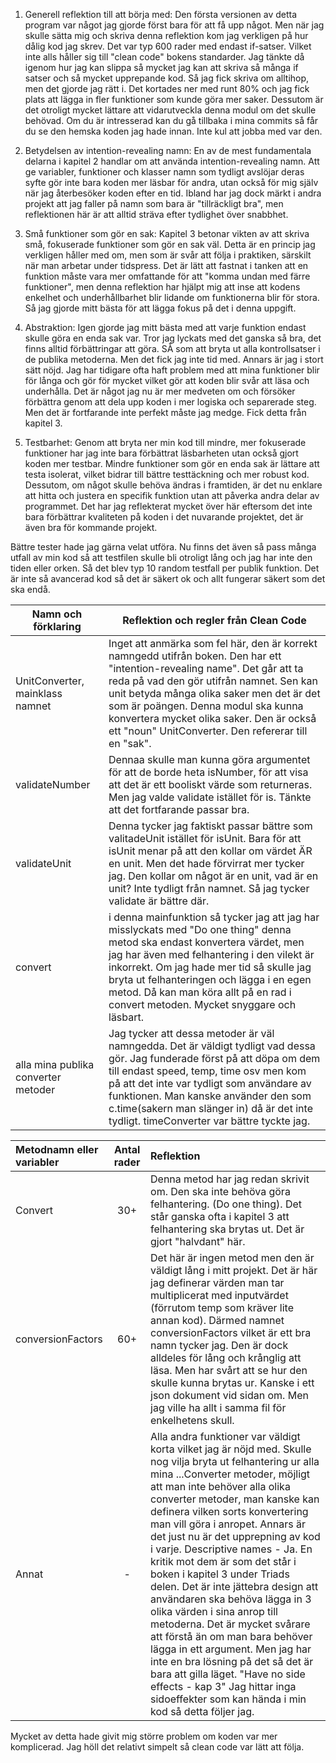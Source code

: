 1. Generell reflektion till att börja med: Den första versionen av detta program var något jag gjorde först bara för att få upp något. Men när jag skulle sätta mig och skriva denna reflektion kom jag verkligen på hur dålig kod jag skrev. Det var typ 600 rader med endast if-satser. Vilket inte alls håller sig till "clean code" bokens standarder. Jag tänkte då igenom hur jag kan slippa så mycket jag kan att skriva så många if satser och så mycket upprepande kod. Så jag fick skriva om alltihop, men det gjorde jag rätt i. Det kortades ner med runt 80% och jag fick plats att lägga in fler funktioner som kunde göra mer saker. Dessutom är det otroligt mycket lättare att vidarutveckla denna modul om det skulle behövad. Om du är intresserad kan du gå tillbaka i mina commits så får du se den hemska koden jag hade innan. Inte kul att jobba med var den.

2. Betydelsen av intention-revealing namn: En av de mest fundamentala delarna i kapitel 2 handlar om att använda intention-revealing namn. Att ge variabler, funktioner och klasser namn som tydligt avslöjar deras syfte gör inte bara koden mer läsbar för andra, utan också för mig själv när jag återbesöker koden efter en tid. Ibland har jag dock märkt i andra projekt att jag faller på namn som bara är "tillräckligt bra", men reflektionen här är att alltid sträva efter tydlighet över snabbhet.

3. Små funktioner som gör en sak: Kapitel 3 betonar vikten av att skriva små, fokuserade funktioner som gör en sak väl. Detta är en princip jag verkligen håller med om, men som är svår att följa i praktiken, särskilt när man arbetar under tidspress. Det är lätt att fastnat i tanken att en funktion måste vara mer omfattande för att "komma undan med färre funktioner", men denna reflektion har hjälpt mig att inse att kodens enkelhet och underhållbarhet blir lidande om funktionerna blir för stora. Så jag gjorde mitt bästa för att lägga fokus på det i denna uppgift.

4. Abstraktion: Igen gjorde jag mitt bästa med att varje funktion endast skulle göra en enda sak var. Tror jag lyckats med det ganska så bra, det finns alltid förbättringar att göra. SÅ som att bryta ut alla kontrollsatser i de publika metoderna. Men det fick jag inte tid med. Annars är jag i stort sätt nöjd. Jag har tidigare ofta haft problem med att mina funktioner blir för långa och gör för mycket vilket gör att koden blir svår att läsa och underhålla. Det är något jag nu är mer medveten om och försöker förbättra genom att dela upp koden i mer logiska och separerade steg. Men det är fortfarande inte perfekt måste jag medge. Fick detta från kapitel 3.

5. Testbarhet: Genom att bryta ner min kod till mindre, mer fokuserade funktioner har jag inte bara förbättrat läsbarheten utan också gjort koden mer testbar. Mindre funktioner som gör en enda sak är lättare att testa isolerat, vilket bidrar till bättre testtäckning och mer robust kod. Dessutom, om något skulle behöva ändras i framtiden, är det nu enklare att hitta och justera en specifik funktion utan att påverka andra delar av programmet. Det har jag reflekterat mycket över här eftersom det inte bara förbättrar kvaliteten på koden i det nuvarande projektet, det är även bra för kommande projekt.

Bättre tester hade jag gärna velat utföra. Nu finns det även så pass många utfall av min kod så att testfilen skulle bli otroligt lång och jag har inte den tiden eller orken. Så det blev typ 10 random testfall per publik funktion. Det är inte så avancerad kod så det är säkert ok och allt fungerar säkert som det ska endå.

| Namn och förklaring    | Reflektion och regler från Clean Code |
| -------- | ------- |
| UnitConverter, mainklass namnet  | Inget att anmärka som fel här, den är korrekt namngedd utifrån boken. Den har ett "intention-revealing name". Det går att ta reda på vad den gör utifrån namnet. Sen kan unit betyda många olika saker men det är det som är poängen. Denna modul ska kunna konvertera mycket olika saker. Den är också ett "noun" UnitConverter. Den refererar till en "sak".   |
| validateNumber | Dennaa skulle man kunna göra argumentet för att de borde heta isNumber, för att visa  att det är ett booliskt värde som returneras. Men jag valde validate istället för is. Tänkte att det fortfarande passar bra.     |
| validateUnit    | Denna tycker jag faktiskt passar bättre som valitadeUnit istället för isUnit. Bara för att isUnit menar på att den kollar om värdet ÄR en unit. Men det hade förvirrat mer tycker jag. Den kollar om något är en unit, vad är en unit? Inte tydligt från namnet. Så jag tycker validate är bättre där.    |
| convert | i denna mainfunktion så tycker jag att jag har misslyckats med "Do one thing" denna metod ska endast konvertera värdet, men jag har även med felhantering i den vilekt är inkorrekt. Om jag hade mer tid så skulle jag bryta ut felhanteringen och lägga i en egen metod. Då kan man köra allt på en rad i convert metoden. Mycket snyggare och läsbart. |
| alla mina publika converter metoder | Jag tycker att dessa metoder är väl namngedda. Det är väldigt tydligt vad dessa gör. Jag funderade först på att döpa om dem till endast speed, temp, time osv men kom på att det inte var tydligt som användare av funktionen. Man kanske använder den som c.time(sakern man slänger in) då är det inte tydligt. timeConverter var bättre tyckte jag. |

| Metodnamn eller variabler              | Antal rader | Reflektion |
| :---------------- | :------: | :---- |
| Convert        |   30+   | Denna metod har jag redan skrivit om. Den ska inte behöva göra felhantering. (Do one thing). Det står ganska ofta i kapitel 3 att felhantering ska brytas ut. Det är gjort "halvdant" här. |
| conversionFactors           |   60+   | Det här är ingen metod men den är väldigt lång i mitt projekt. Det är här jag definerar värden man tar multiplicerat med inputvärdet (förrutom temp som kräver lite annan kod). Därmed namnet conversionFactors vilket är ett bra namn tycker jag. Den är dock alldeles för lång och krånglig att läsa. Men har svårt att se hur den skulle kunna brytas ur. Kanske i ett json dokument vid sidan om. Men jag ville ha allt i samma fil för enkelhetens skull. |
| Annat    |  -   | Alla andra funktioner var väldigt korta vilket jag är nöjd med. Skulle nog vilja bryta ut felhantering ur alla mina ...Converter metoder, möjligt att man inte behöver alla olika converter metoder, man kanske kan definera vilken sorts konvertering man vill göra i anropet. Annars är det just nu är det upprepning av kod i varje. Descriptive names - Ja. En kritik mot dem är som det står i boken i kapitel 3 under Triads delen. Det är inte jättebra design att användaren ska behöva lägga in 3 olika värden i sina anrop till metoderna. Det är mycket svårare att förstå än om man bara behöver lägga in ett argument. Men jag har inte en bra lösning på det så det är bara att gilla läget. "Have no side effects - kap 3" Jag hittar inga sidoeffekter som kan hända i min kod så detta följer jag. |

Mycket av detta hade givit mig större problem om koden var mer komplicerad. Jag höll det relativt simpelt så clean code var lätt att följa.